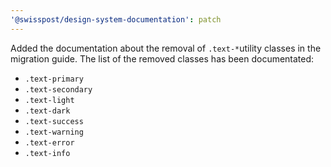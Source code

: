 ```yaml
---
'@swisspost/design-system-documentation': patch
---
```


Added the documentation about the removal of `.text-*`utility classes in the migration guide.
The list of the removed classes has been documentated:
- `.text-primary`
- `.text-secondary`
- `.text-light`
- `.text-dark`
- `.text-success`
- `.text-warning`
- `.text-error`
- `.text-info`